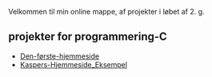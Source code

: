Velkommen til min online mappe, af projekter i løbet af 2. g.



## projekter for programmering-C

- [Den-første-hjemmeside](test/Forside.html) 
- [Kaspers-Hjemmeside_Eksempel](https://kragh03.github.io)
